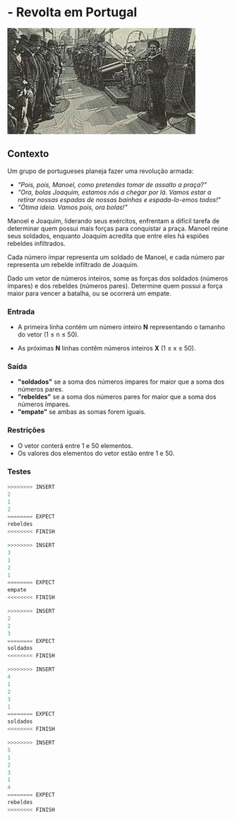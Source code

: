 # - Revolta em Portugal

![_](cover.jpg)

## Contexto

Um grupo de portugueses planeja fazer uma revolução armada:

- *"Pois, pois, Manoel, como pretendes tomar de assalto a praça?"*
- *"Ora, bolas Joaquim, estamos nós a chegar por lá. Vamos estar a retirar nossas espadas de nossas bainhas e espada-lo-emos todos!"*
- *"Ótima ideia. Vamos pois, ora bolas!"*

Manoel e Joaquim, liderando seus exércitos, enfrentam a difícil tarefa de determinar quem possui mais forças para conquistar a praça. Manoel reúne seus soldados, enquanto Joaquim acredita que entre eles há espiões rebeldes infiltrados.

Cada número ímpar representa um soldado de Manoel, e cada número par representa um rebelde infiltrado de Joaquim.

Dado um vetor de números inteiros, some as forças dos soldados (números ímpares) e dos rebeldes (números pares). Determine quem possui a força maior para vencer a batalha, ou se ocorrerá um empate.

### Entrada

- A primeira linha contém um número inteiro **N** representando o tamanho do vetor (1 ≤ n ≤ 50).

- As próximas **N** linhas contêm números inteiros **X** (1 ≤ x ≤ 50).

### Saída

- **"soldados"** se a soma dos números ímpares for maior que a soma dos números pares.
- **"rebeldes"** se a soma dos números pares for maior que a soma dos números ímpares.
- **"empate"** se ambas as somas forem iguais.

### Restrições

- O vetor conterá entre 1 e 50 elementos.
- Os valores dos elementos do vetor estão entre 1 e 50.

### Testes

``` py
>>>>>>>> INSERT
2
1
2
======== EXPECT
rebeldes
<<<<<<<< FINISH
```

```py
>>>>>>>> INSERT
3
1
2
1
======== EXPECT
empate
<<<<<<<< FINISH
```

```py
>>>>>>>> INSERT
2
2
3
======== EXPECT
soldados
<<<<<<<< FINISH
```

```py
>>>>>>>> INSERT
4
1
2
3
1
======== EXPECT
soldados
<<<<<<<< FINISH
```

```py
>>>>>>>> INSERT
5
1
2
3
1
4
======== EXPECT
rebeldes
<<<<<<<< FINISH
```
